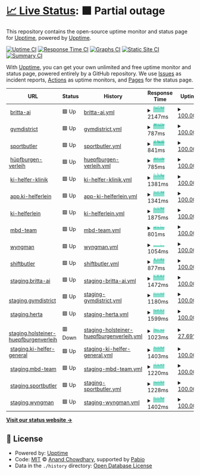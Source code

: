 # [📈 Live Status](https://demo.upptime.js.org): <!--live status--> **🟧 Partial outage**

This repository contains the open-source uptime monitor and status page for [Upptime](https://upptime.js.org), powered by [Upptime](https://github.com/upptime/upptime).

[![Uptime CI](https://github.com/Sahalandro/upptimecheck/workflows/Uptime%20CI/badge.svg)](https://github.com/Sahalandro/upptimecheck/actions?query=workflow%3A%22Uptime+CI%22)
[![Response Time CI](https://github.com/Sahalandro/upptimecheck/workflows/Response%20Time%20CI/badge.svg)](https://github.com/Sahalandro/upptimecheck/actions?query=workflow%3A%22Response+Time+CI%22)
[![Graphs CI](https://github.com/Sahalandro/upptimecheck/workflows/Graphs%20CI/badge.svg)](https://github.com/Sahalandro/upptimecheck/actions?query=workflow%3A%22Graphs+CI%22)
[![Static Site CI](https://github.com/Sahalandro/upptimecheck/workflows/Static%20Site%20CI/badge.svg)](https://github.com/Sahalandro/upptimecheck/actions?query=workflow%3A%22Static+Site+CI%22)
[![Summary CI](https://github.com/Sahalandro/upptimecheck/workflows/Summary%20CI/badge.svg)](https://github.com/Sahalandro/upptimecheck/actions?query=workflow%3A%22Summary+CI%22)

With [Upptime](https://upptime.js.org), you can get your own unlimited and free uptime monitor and status page, powered entirely by a GitHub repository. We use [Issues](https://github.com/upptime/upptime/issues) as incident reports, [Actions](https://github.com/Sahalandro/upptimecheck/actions) as uptime monitors, and [Pages](https://demo.upptime.js.org) for the status page.

<!--start: status pages-->
<!-- This summary is generated by Upptime (https://github.com/upptime/upptime) -->
<!-- Do not edit this manually, your changes will be overwritten -->
<!-- prettier-ignore -->
| URL | Status | History | Response Time | Uptime |
| --- | ------ | ------- | ------------- | ------ |
| <img alt="" src="https://icons.duckduckgo.com/ip3/null.ico" height="13"> [britta-ai](www.britta-ai.de) | 🟩 Up | [britta-ai.yml](https://github.com/Sahalandro/upptimecheck/commits/HEAD/history/britta-ai.yml) | <details><summary><img alt="Response time graph" src="./graphs/britta-ai/response-time-week.png" height="20"> 2147ms</summary><br><a href="https://Sahalandro.github.io/upptimecheck/history/britta-ai"><img alt="Response time 2147" src="https://img.shields.io/endpoint?url=https%3A%2F%2Fraw.githubusercontent.com%2FSahalandro%2Fupptimecheck%2FHEAD%2Fapi%2Fbritta-ai%2Fresponse-time.json"></a><br><a href="https://Sahalandro.github.io/upptimecheck/history/britta-ai"><img alt="24-hour response time 2159" src="https://img.shields.io/endpoint?url=https%3A%2F%2Fraw.githubusercontent.com%2FSahalandro%2Fupptimecheck%2FHEAD%2Fapi%2Fbritta-ai%2Fresponse-time-day.json"></a><br><a href="https://Sahalandro.github.io/upptimecheck/history/britta-ai"><img alt="7-day response time 2147" src="https://img.shields.io/endpoint?url=https%3A%2F%2Fraw.githubusercontent.com%2FSahalandro%2Fupptimecheck%2FHEAD%2Fapi%2Fbritta-ai%2Fresponse-time-week.json"></a><br><a href="https://Sahalandro.github.io/upptimecheck/history/britta-ai"><img alt="30-day response time 2147" src="https://img.shields.io/endpoint?url=https%3A%2F%2Fraw.githubusercontent.com%2FSahalandro%2Fupptimecheck%2FHEAD%2Fapi%2Fbritta-ai%2Fresponse-time-month.json"></a><br><a href="https://Sahalandro.github.io/upptimecheck/history/britta-ai"><img alt="1-year response time 2147" src="https://img.shields.io/endpoint?url=https%3A%2F%2Fraw.githubusercontent.com%2FSahalandro%2Fupptimecheck%2FHEAD%2Fapi%2Fbritta-ai%2Fresponse-time-year.json"></a></details> | <details><summary><a href="https://Sahalandro.github.io/upptimecheck/history/britta-ai">100.00%</a></summary><a href="https://Sahalandro.github.io/upptimecheck/history/britta-ai"><img alt="All-time uptime 100.00%" src="https://img.shields.io/endpoint?url=https%3A%2F%2Fraw.githubusercontent.com%2FSahalandro%2Fupptimecheck%2FHEAD%2Fapi%2Fbritta-ai%2Fuptime.json"></a><br><a href="https://Sahalandro.github.io/upptimecheck/history/britta-ai"><img alt="24-hour uptime 100.00%" src="https://img.shields.io/endpoint?url=https%3A%2F%2Fraw.githubusercontent.com%2FSahalandro%2Fupptimecheck%2FHEAD%2Fapi%2Fbritta-ai%2Fuptime-day.json"></a><br><a href="https://Sahalandro.github.io/upptimecheck/history/britta-ai"><img alt="7-day uptime 100.00%" src="https://img.shields.io/endpoint?url=https%3A%2F%2Fraw.githubusercontent.com%2FSahalandro%2Fupptimecheck%2FHEAD%2Fapi%2Fbritta-ai%2Fuptime-week.json"></a><br><a href="https://Sahalandro.github.io/upptimecheck/history/britta-ai"><img alt="30-day uptime 100.00%" src="https://img.shields.io/endpoint?url=https%3A%2F%2Fraw.githubusercontent.com%2FSahalandro%2Fupptimecheck%2FHEAD%2Fapi%2Fbritta-ai%2Fuptime-month.json"></a><br><a href="https://Sahalandro.github.io/upptimecheck/history/britta-ai"><img alt="1-year uptime 100.00%" src="https://img.shields.io/endpoint?url=https%3A%2F%2Fraw.githubusercontent.com%2FSahalandro%2Fupptimecheck%2FHEAD%2Fapi%2Fbritta-ai%2Fuptime-year.json"></a></details>
| <img alt="" src="https://icons.duckduckgo.com/ip3/gymdistrict.de.ico" height="13"> [gymdistrict](https://gymdistrict.de/) | 🟩 Up | [gymdistrict.yml](https://github.com/Sahalandro/upptimecheck/commits/HEAD/history/gymdistrict.yml) | <details><summary><img alt="Response time graph" src="./graphs/gymdistrict/response-time-week.png" height="20"> 787ms</summary><br><a href="https://Sahalandro.github.io/upptimecheck/history/gymdistrict"><img alt="Response time 787" src="https://img.shields.io/endpoint?url=https%3A%2F%2Fraw.githubusercontent.com%2FSahalandro%2Fupptimecheck%2FHEAD%2Fapi%2Fgymdistrict%2Fresponse-time.json"></a><br><a href="https://Sahalandro.github.io/upptimecheck/history/gymdistrict"><img alt="24-hour response time 789" src="https://img.shields.io/endpoint?url=https%3A%2F%2Fraw.githubusercontent.com%2FSahalandro%2Fupptimecheck%2FHEAD%2Fapi%2Fgymdistrict%2Fresponse-time-day.json"></a><br><a href="https://Sahalandro.github.io/upptimecheck/history/gymdistrict"><img alt="7-day response time 787" src="https://img.shields.io/endpoint?url=https%3A%2F%2Fraw.githubusercontent.com%2FSahalandro%2Fupptimecheck%2FHEAD%2Fapi%2Fgymdistrict%2Fresponse-time-week.json"></a><br><a href="https://Sahalandro.github.io/upptimecheck/history/gymdistrict"><img alt="30-day response time 787" src="https://img.shields.io/endpoint?url=https%3A%2F%2Fraw.githubusercontent.com%2FSahalandro%2Fupptimecheck%2FHEAD%2Fapi%2Fgymdistrict%2Fresponse-time-month.json"></a><br><a href="https://Sahalandro.github.io/upptimecheck/history/gymdistrict"><img alt="1-year response time 787" src="https://img.shields.io/endpoint?url=https%3A%2F%2Fraw.githubusercontent.com%2FSahalandro%2Fupptimecheck%2FHEAD%2Fapi%2Fgymdistrict%2Fresponse-time-year.json"></a></details> | <details><summary><a href="https://Sahalandro.github.io/upptimecheck/history/gymdistrict">100.00%</a></summary><a href="https://Sahalandro.github.io/upptimecheck/history/gymdistrict"><img alt="All-time uptime 100.00%" src="https://img.shields.io/endpoint?url=https%3A%2F%2Fraw.githubusercontent.com%2FSahalandro%2Fupptimecheck%2FHEAD%2Fapi%2Fgymdistrict%2Fuptime.json"></a><br><a href="https://Sahalandro.github.io/upptimecheck/history/gymdistrict"><img alt="24-hour uptime 100.00%" src="https://img.shields.io/endpoint?url=https%3A%2F%2Fraw.githubusercontent.com%2FSahalandro%2Fupptimecheck%2FHEAD%2Fapi%2Fgymdistrict%2Fuptime-day.json"></a><br><a href="https://Sahalandro.github.io/upptimecheck/history/gymdistrict"><img alt="7-day uptime 100.00%" src="https://img.shields.io/endpoint?url=https%3A%2F%2Fraw.githubusercontent.com%2FSahalandro%2Fupptimecheck%2FHEAD%2Fapi%2Fgymdistrict%2Fuptime-week.json"></a><br><a href="https://Sahalandro.github.io/upptimecheck/history/gymdistrict"><img alt="30-day uptime 100.00%" src="https://img.shields.io/endpoint?url=https%3A%2F%2Fraw.githubusercontent.com%2FSahalandro%2Fupptimecheck%2FHEAD%2Fapi%2Fgymdistrict%2Fuptime-month.json"></a><br><a href="https://Sahalandro.github.io/upptimecheck/history/gymdistrict"><img alt="1-year uptime 100.00%" src="https://img.shields.io/endpoint?url=https%3A%2F%2Fraw.githubusercontent.com%2FSahalandro%2Fupptimecheck%2FHEAD%2Fapi%2Fgymdistrict%2Fuptime-year.json"></a></details>
| <img alt="" src="https://icons.duckduckgo.com/ip3/sportbutler.team.ico" height="13"> [sportbutler](https://sportbutler.team/) | 🟩 Up | [sportbutler.yml](https://github.com/Sahalandro/upptimecheck/commits/HEAD/history/sportbutler.yml) | <details><summary><img alt="Response time graph" src="./graphs/sportbutler/response-time-week.png" height="20"> 841ms</summary><br><a href="https://Sahalandro.github.io/upptimecheck/history/sportbutler"><img alt="Response time 841" src="https://img.shields.io/endpoint?url=https%3A%2F%2Fraw.githubusercontent.com%2FSahalandro%2Fupptimecheck%2FHEAD%2Fapi%2Fsportbutler%2Fresponse-time.json"></a><br><a href="https://Sahalandro.github.io/upptimecheck/history/sportbutler"><img alt="24-hour response time 850" src="https://img.shields.io/endpoint?url=https%3A%2F%2Fraw.githubusercontent.com%2FSahalandro%2Fupptimecheck%2FHEAD%2Fapi%2Fsportbutler%2Fresponse-time-day.json"></a><br><a href="https://Sahalandro.github.io/upptimecheck/history/sportbutler"><img alt="7-day response time 841" src="https://img.shields.io/endpoint?url=https%3A%2F%2Fraw.githubusercontent.com%2FSahalandro%2Fupptimecheck%2FHEAD%2Fapi%2Fsportbutler%2Fresponse-time-week.json"></a><br><a href="https://Sahalandro.github.io/upptimecheck/history/sportbutler"><img alt="30-day response time 841" src="https://img.shields.io/endpoint?url=https%3A%2F%2Fraw.githubusercontent.com%2FSahalandro%2Fupptimecheck%2FHEAD%2Fapi%2Fsportbutler%2Fresponse-time-month.json"></a><br><a href="https://Sahalandro.github.io/upptimecheck/history/sportbutler"><img alt="1-year response time 841" src="https://img.shields.io/endpoint?url=https%3A%2F%2Fraw.githubusercontent.com%2FSahalandro%2Fupptimecheck%2FHEAD%2Fapi%2Fsportbutler%2Fresponse-time-year.json"></a></details> | <details><summary><a href="https://Sahalandro.github.io/upptimecheck/history/sportbutler">100.00%</a></summary><a href="https://Sahalandro.github.io/upptimecheck/history/sportbutler"><img alt="All-time uptime 100.00%" src="https://img.shields.io/endpoint?url=https%3A%2F%2Fraw.githubusercontent.com%2FSahalandro%2Fupptimecheck%2FHEAD%2Fapi%2Fsportbutler%2Fuptime.json"></a><br><a href="https://Sahalandro.github.io/upptimecheck/history/sportbutler"><img alt="24-hour uptime 100.00%" src="https://img.shields.io/endpoint?url=https%3A%2F%2Fraw.githubusercontent.com%2FSahalandro%2Fupptimecheck%2FHEAD%2Fapi%2Fsportbutler%2Fuptime-day.json"></a><br><a href="https://Sahalandro.github.io/upptimecheck/history/sportbutler"><img alt="7-day uptime 100.00%" src="https://img.shields.io/endpoint?url=https%3A%2F%2Fraw.githubusercontent.com%2FSahalandro%2Fupptimecheck%2FHEAD%2Fapi%2Fsportbutler%2Fuptime-week.json"></a><br><a href="https://Sahalandro.github.io/upptimecheck/history/sportbutler"><img alt="30-day uptime 100.00%" src="https://img.shields.io/endpoint?url=https%3A%2F%2Fraw.githubusercontent.com%2FSahalandro%2Fupptimecheck%2FHEAD%2Fapi%2Fsportbutler%2Fuptime-month.json"></a><br><a href="https://Sahalandro.github.io/upptimecheck/history/sportbutler"><img alt="1-year uptime 100.00%" src="https://img.shields.io/endpoint?url=https%3A%2F%2Fraw.githubusercontent.com%2FSahalandro%2Fupptimecheck%2FHEAD%2Fapi%2Fsportbutler%2Fuptime-year.json"></a></details>
| <img alt="" src="https://icons.duckduckgo.com/ip3/holsteiner-huepfburgenverleih.de.ico" height="13"> [hüpfburgen-verleih](https://holsteiner-huepfburgenverleih.de/) | 🟩 Up | [huepfburgen-verleih.yml](https://github.com/Sahalandro/upptimecheck/commits/HEAD/history/huepfburgen-verleih.yml) | <details><summary><img alt="Response time graph" src="./graphs/huepfburgen-verleih/response-time-week.png" height="20"> 785ms</summary><br><a href="https://Sahalandro.github.io/upptimecheck/history/huepfburgen-verleih"><img alt="Response time 785" src="https://img.shields.io/endpoint?url=https%3A%2F%2Fraw.githubusercontent.com%2FSahalandro%2Fupptimecheck%2FHEAD%2Fapi%2Fhuepfburgen-verleih%2Fresponse-time.json"></a><br><a href="https://Sahalandro.github.io/upptimecheck/history/huepfburgen-verleih"><img alt="24-hour response time 800" src="https://img.shields.io/endpoint?url=https%3A%2F%2Fraw.githubusercontent.com%2FSahalandro%2Fupptimecheck%2FHEAD%2Fapi%2Fhuepfburgen-verleih%2Fresponse-time-day.json"></a><br><a href="https://Sahalandro.github.io/upptimecheck/history/huepfburgen-verleih"><img alt="7-day response time 785" src="https://img.shields.io/endpoint?url=https%3A%2F%2Fraw.githubusercontent.com%2FSahalandro%2Fupptimecheck%2FHEAD%2Fapi%2Fhuepfburgen-verleih%2Fresponse-time-week.json"></a><br><a href="https://Sahalandro.github.io/upptimecheck/history/huepfburgen-verleih"><img alt="30-day response time 785" src="https://img.shields.io/endpoint?url=https%3A%2F%2Fraw.githubusercontent.com%2FSahalandro%2Fupptimecheck%2FHEAD%2Fapi%2Fhuepfburgen-verleih%2Fresponse-time-month.json"></a><br><a href="https://Sahalandro.github.io/upptimecheck/history/huepfburgen-verleih"><img alt="1-year response time 785" src="https://img.shields.io/endpoint?url=https%3A%2F%2Fraw.githubusercontent.com%2FSahalandro%2Fupptimecheck%2FHEAD%2Fapi%2Fhuepfburgen-verleih%2Fresponse-time-year.json"></a></details> | <details><summary><a href="https://Sahalandro.github.io/upptimecheck/history/huepfburgen-verleih">100.00%</a></summary><a href="https://Sahalandro.github.io/upptimecheck/history/huepfburgen-verleih"><img alt="All-time uptime 100.00%" src="https://img.shields.io/endpoint?url=https%3A%2F%2Fraw.githubusercontent.com%2FSahalandro%2Fupptimecheck%2FHEAD%2Fapi%2Fhuepfburgen-verleih%2Fuptime.json"></a><br><a href="https://Sahalandro.github.io/upptimecheck/history/huepfburgen-verleih"><img alt="24-hour uptime 100.00%" src="https://img.shields.io/endpoint?url=https%3A%2F%2Fraw.githubusercontent.com%2FSahalandro%2Fupptimecheck%2FHEAD%2Fapi%2Fhuepfburgen-verleih%2Fuptime-day.json"></a><br><a href="https://Sahalandro.github.io/upptimecheck/history/huepfburgen-verleih"><img alt="7-day uptime 100.00%" src="https://img.shields.io/endpoint?url=https%3A%2F%2Fraw.githubusercontent.com%2FSahalandro%2Fupptimecheck%2FHEAD%2Fapi%2Fhuepfburgen-verleih%2Fuptime-week.json"></a><br><a href="https://Sahalandro.github.io/upptimecheck/history/huepfburgen-verleih"><img alt="30-day uptime 100.00%" src="https://img.shields.io/endpoint?url=https%3A%2F%2Fraw.githubusercontent.com%2FSahalandro%2Fupptimecheck%2FHEAD%2Fapi%2Fhuepfburgen-verleih%2Fuptime-month.json"></a><br><a href="https://Sahalandro.github.io/upptimecheck/history/huepfburgen-verleih"><img alt="1-year uptime 100.00%" src="https://img.shields.io/endpoint?url=https%3A%2F%2Fraw.githubusercontent.com%2FSahalandro%2Fupptimecheck%2FHEAD%2Fapi%2Fhuepfburgen-verleih%2Fuptime-year.json"></a></details>
| <img alt="" src="https://icons.duckduckgo.com/ip3/null.ico" height="13"> [ki-helfer-klinik](ki-helfer-klinik.mbd-team.de) | 🟩 Up | [ki-helfer-klinik.yml](https://github.com/Sahalandro/upptimecheck/commits/HEAD/history/ki-helfer-klinik.yml) | <details><summary><img alt="Response time graph" src="./graphs/ki-helfer-klinik/response-time-week.png" height="20"> 1381ms</summary><br><a href="https://Sahalandro.github.io/upptimecheck/history/ki-helfer-klinik"><img alt="Response time 1381" src="https://img.shields.io/endpoint?url=https%3A%2F%2Fraw.githubusercontent.com%2FSahalandro%2Fupptimecheck%2FHEAD%2Fapi%2Fki-helfer-klinik%2Fresponse-time.json"></a><br><a href="https://Sahalandro.github.io/upptimecheck/history/ki-helfer-klinik"><img alt="24-hour response time 1383" src="https://img.shields.io/endpoint?url=https%3A%2F%2Fraw.githubusercontent.com%2FSahalandro%2Fupptimecheck%2FHEAD%2Fapi%2Fki-helfer-klinik%2Fresponse-time-day.json"></a><br><a href="https://Sahalandro.github.io/upptimecheck/history/ki-helfer-klinik"><img alt="7-day response time 1381" src="https://img.shields.io/endpoint?url=https%3A%2F%2Fraw.githubusercontent.com%2FSahalandro%2Fupptimecheck%2FHEAD%2Fapi%2Fki-helfer-klinik%2Fresponse-time-week.json"></a><br><a href="https://Sahalandro.github.io/upptimecheck/history/ki-helfer-klinik"><img alt="30-day response time 1381" src="https://img.shields.io/endpoint?url=https%3A%2F%2Fraw.githubusercontent.com%2FSahalandro%2Fupptimecheck%2FHEAD%2Fapi%2Fki-helfer-klinik%2Fresponse-time-month.json"></a><br><a href="https://Sahalandro.github.io/upptimecheck/history/ki-helfer-klinik"><img alt="1-year response time 1381" src="https://img.shields.io/endpoint?url=https%3A%2F%2Fraw.githubusercontent.com%2FSahalandro%2Fupptimecheck%2FHEAD%2Fapi%2Fki-helfer-klinik%2Fresponse-time-year.json"></a></details> | <details><summary><a href="https://Sahalandro.github.io/upptimecheck/history/ki-helfer-klinik">100.00%</a></summary><a href="https://Sahalandro.github.io/upptimecheck/history/ki-helfer-klinik"><img alt="All-time uptime 100.00%" src="https://img.shields.io/endpoint?url=https%3A%2F%2Fraw.githubusercontent.com%2FSahalandro%2Fupptimecheck%2FHEAD%2Fapi%2Fki-helfer-klinik%2Fuptime.json"></a><br><a href="https://Sahalandro.github.io/upptimecheck/history/ki-helfer-klinik"><img alt="24-hour uptime 100.00%" src="https://img.shields.io/endpoint?url=https%3A%2F%2Fraw.githubusercontent.com%2FSahalandro%2Fupptimecheck%2FHEAD%2Fapi%2Fki-helfer-klinik%2Fuptime-day.json"></a><br><a href="https://Sahalandro.github.io/upptimecheck/history/ki-helfer-klinik"><img alt="7-day uptime 100.00%" src="https://img.shields.io/endpoint?url=https%3A%2F%2Fraw.githubusercontent.com%2FSahalandro%2Fupptimecheck%2FHEAD%2Fapi%2Fki-helfer-klinik%2Fuptime-week.json"></a><br><a href="https://Sahalandro.github.io/upptimecheck/history/ki-helfer-klinik"><img alt="30-day uptime 100.00%" src="https://img.shields.io/endpoint?url=https%3A%2F%2Fraw.githubusercontent.com%2FSahalandro%2Fupptimecheck%2FHEAD%2Fapi%2Fki-helfer-klinik%2Fuptime-month.json"></a><br><a href="https://Sahalandro.github.io/upptimecheck/history/ki-helfer-klinik"><img alt="1-year uptime 100.00%" src="https://img.shields.io/endpoint?url=https%3A%2F%2Fraw.githubusercontent.com%2FSahalandro%2Fupptimecheck%2FHEAD%2Fapi%2Fki-helfer-klinik%2Fuptime-year.json"></a></details>
| <img alt="" src="https://icons.duckduckgo.com/ip3/null.ico" height="13"> [app.ki-helferlein](app.ki-helferlein.de) | 🟩 Up | [app-ki-helferlein.yml](https://github.com/Sahalandro/upptimecheck/commits/HEAD/history/app-ki-helferlein.yml) | <details><summary><img alt="Response time graph" src="./graphs/app-ki-helferlein/response-time-week.png" height="20"> 1341ms</summary><br><a href="https://Sahalandro.github.io/upptimecheck/history/app-ki-helferlein"><img alt="Response time 1341" src="https://img.shields.io/endpoint?url=https%3A%2F%2Fraw.githubusercontent.com%2FSahalandro%2Fupptimecheck%2FHEAD%2Fapi%2Fapp-ki-helferlein%2Fresponse-time.json"></a><br><a href="https://Sahalandro.github.io/upptimecheck/history/app-ki-helferlein"><img alt="24-hour response time 1361" src="https://img.shields.io/endpoint?url=https%3A%2F%2Fraw.githubusercontent.com%2FSahalandro%2Fupptimecheck%2FHEAD%2Fapi%2Fapp-ki-helferlein%2Fresponse-time-day.json"></a><br><a href="https://Sahalandro.github.io/upptimecheck/history/app-ki-helferlein"><img alt="7-day response time 1341" src="https://img.shields.io/endpoint?url=https%3A%2F%2Fraw.githubusercontent.com%2FSahalandro%2Fupptimecheck%2FHEAD%2Fapi%2Fapp-ki-helferlein%2Fresponse-time-week.json"></a><br><a href="https://Sahalandro.github.io/upptimecheck/history/app-ki-helferlein"><img alt="30-day response time 1341" src="https://img.shields.io/endpoint?url=https%3A%2F%2Fraw.githubusercontent.com%2FSahalandro%2Fupptimecheck%2FHEAD%2Fapi%2Fapp-ki-helferlein%2Fresponse-time-month.json"></a><br><a href="https://Sahalandro.github.io/upptimecheck/history/app-ki-helferlein"><img alt="1-year response time 1341" src="https://img.shields.io/endpoint?url=https%3A%2F%2Fraw.githubusercontent.com%2FSahalandro%2Fupptimecheck%2FHEAD%2Fapi%2Fapp-ki-helferlein%2Fresponse-time-year.json"></a></details> | <details><summary><a href="https://Sahalandro.github.io/upptimecheck/history/app-ki-helferlein">100.00%</a></summary><a href="https://Sahalandro.github.io/upptimecheck/history/app-ki-helferlein"><img alt="All-time uptime 100.00%" src="https://img.shields.io/endpoint?url=https%3A%2F%2Fraw.githubusercontent.com%2FSahalandro%2Fupptimecheck%2FHEAD%2Fapi%2Fapp-ki-helferlein%2Fuptime.json"></a><br><a href="https://Sahalandro.github.io/upptimecheck/history/app-ki-helferlein"><img alt="24-hour uptime 100.00%" src="https://img.shields.io/endpoint?url=https%3A%2F%2Fraw.githubusercontent.com%2FSahalandro%2Fupptimecheck%2FHEAD%2Fapi%2Fapp-ki-helferlein%2Fuptime-day.json"></a><br><a href="https://Sahalandro.github.io/upptimecheck/history/app-ki-helferlein"><img alt="7-day uptime 100.00%" src="https://img.shields.io/endpoint?url=https%3A%2F%2Fraw.githubusercontent.com%2FSahalandro%2Fupptimecheck%2FHEAD%2Fapi%2Fapp-ki-helferlein%2Fuptime-week.json"></a><br><a href="https://Sahalandro.github.io/upptimecheck/history/app-ki-helferlein"><img alt="30-day uptime 100.00%" src="https://img.shields.io/endpoint?url=https%3A%2F%2Fraw.githubusercontent.com%2FSahalandro%2Fupptimecheck%2FHEAD%2Fapi%2Fapp-ki-helferlein%2Fuptime-month.json"></a><br><a href="https://Sahalandro.github.io/upptimecheck/history/app-ki-helferlein"><img alt="1-year uptime 100.00%" src="https://img.shields.io/endpoint?url=https%3A%2F%2Fraw.githubusercontent.com%2FSahalandro%2Fupptimecheck%2FHEAD%2Fapi%2Fapp-ki-helferlein%2Fuptime-year.json"></a></details>
| <img alt="" src="https://icons.duckduckgo.com/ip3/null.ico" height="13"> [ki-helferlein](ki-helferlein.de) | 🟩 Up | [ki-helferlein.yml](https://github.com/Sahalandro/upptimecheck/commits/HEAD/history/ki-helferlein.yml) | <details><summary><img alt="Response time graph" src="./graphs/ki-helferlein/response-time-week.png" height="20"> 1875ms</summary><br><a href="https://Sahalandro.github.io/upptimecheck/history/ki-helferlein"><img alt="Response time 1875" src="https://img.shields.io/endpoint?url=https%3A%2F%2Fraw.githubusercontent.com%2FSahalandro%2Fupptimecheck%2FHEAD%2Fapi%2Fki-helferlein%2Fresponse-time.json"></a><br><a href="https://Sahalandro.github.io/upptimecheck/history/ki-helferlein"><img alt="24-hour response time 1923" src="https://img.shields.io/endpoint?url=https%3A%2F%2Fraw.githubusercontent.com%2FSahalandro%2Fupptimecheck%2FHEAD%2Fapi%2Fki-helferlein%2Fresponse-time-day.json"></a><br><a href="https://Sahalandro.github.io/upptimecheck/history/ki-helferlein"><img alt="7-day response time 1875" src="https://img.shields.io/endpoint?url=https%3A%2F%2Fraw.githubusercontent.com%2FSahalandro%2Fupptimecheck%2FHEAD%2Fapi%2Fki-helferlein%2Fresponse-time-week.json"></a><br><a href="https://Sahalandro.github.io/upptimecheck/history/ki-helferlein"><img alt="30-day response time 1875" src="https://img.shields.io/endpoint?url=https%3A%2F%2Fraw.githubusercontent.com%2FSahalandro%2Fupptimecheck%2FHEAD%2Fapi%2Fki-helferlein%2Fresponse-time-month.json"></a><br><a href="https://Sahalandro.github.io/upptimecheck/history/ki-helferlein"><img alt="1-year response time 1875" src="https://img.shields.io/endpoint?url=https%3A%2F%2Fraw.githubusercontent.com%2FSahalandro%2Fupptimecheck%2FHEAD%2Fapi%2Fki-helferlein%2Fresponse-time-year.json"></a></details> | <details><summary><a href="https://Sahalandro.github.io/upptimecheck/history/ki-helferlein">100.00%</a></summary><a href="https://Sahalandro.github.io/upptimecheck/history/ki-helferlein"><img alt="All-time uptime 100.00%" src="https://img.shields.io/endpoint?url=https%3A%2F%2Fraw.githubusercontent.com%2FSahalandro%2Fupptimecheck%2FHEAD%2Fapi%2Fki-helferlein%2Fuptime.json"></a><br><a href="https://Sahalandro.github.io/upptimecheck/history/ki-helferlein"><img alt="24-hour uptime 100.00%" src="https://img.shields.io/endpoint?url=https%3A%2F%2Fraw.githubusercontent.com%2FSahalandro%2Fupptimecheck%2FHEAD%2Fapi%2Fki-helferlein%2Fuptime-day.json"></a><br><a href="https://Sahalandro.github.io/upptimecheck/history/ki-helferlein"><img alt="7-day uptime 100.00%" src="https://img.shields.io/endpoint?url=https%3A%2F%2Fraw.githubusercontent.com%2FSahalandro%2Fupptimecheck%2FHEAD%2Fapi%2Fki-helferlein%2Fuptime-week.json"></a><br><a href="https://Sahalandro.github.io/upptimecheck/history/ki-helferlein"><img alt="30-day uptime 100.00%" src="https://img.shields.io/endpoint?url=https%3A%2F%2Fraw.githubusercontent.com%2FSahalandro%2Fupptimecheck%2FHEAD%2Fapi%2Fki-helferlein%2Fuptime-month.json"></a><br><a href="https://Sahalandro.github.io/upptimecheck/history/ki-helferlein"><img alt="1-year uptime 100.00%" src="https://img.shields.io/endpoint?url=https%3A%2F%2Fraw.githubusercontent.com%2FSahalandro%2Fupptimecheck%2FHEAD%2Fapi%2Fki-helferlein%2Fuptime-year.json"></a></details>
| <img alt="" src="https://icons.duckduckgo.com/ip3/mbd-team.de.ico" height="13"> [mbd-team](https://mbd-team.de/) | 🟩 Up | [mbd-team.yml](https://github.com/Sahalandro/upptimecheck/commits/HEAD/history/mbd-team.yml) | <details><summary><img alt="Response time graph" src="./graphs/mbd-team/response-time-week.png" height="20"> 801ms</summary><br><a href="https://Sahalandro.github.io/upptimecheck/history/mbd-team"><img alt="Response time 801" src="https://img.shields.io/endpoint?url=https%3A%2F%2Fraw.githubusercontent.com%2FSahalandro%2Fupptimecheck%2FHEAD%2Fapi%2Fmbd-team%2Fresponse-time.json"></a><br><a href="https://Sahalandro.github.io/upptimecheck/history/mbd-team"><img alt="24-hour response time 781" src="https://img.shields.io/endpoint?url=https%3A%2F%2Fraw.githubusercontent.com%2FSahalandro%2Fupptimecheck%2FHEAD%2Fapi%2Fmbd-team%2Fresponse-time-day.json"></a><br><a href="https://Sahalandro.github.io/upptimecheck/history/mbd-team"><img alt="7-day response time 801" src="https://img.shields.io/endpoint?url=https%3A%2F%2Fraw.githubusercontent.com%2FSahalandro%2Fupptimecheck%2FHEAD%2Fapi%2Fmbd-team%2Fresponse-time-week.json"></a><br><a href="https://Sahalandro.github.io/upptimecheck/history/mbd-team"><img alt="30-day response time 801" src="https://img.shields.io/endpoint?url=https%3A%2F%2Fraw.githubusercontent.com%2FSahalandro%2Fupptimecheck%2FHEAD%2Fapi%2Fmbd-team%2Fresponse-time-month.json"></a><br><a href="https://Sahalandro.github.io/upptimecheck/history/mbd-team"><img alt="1-year response time 801" src="https://img.shields.io/endpoint?url=https%3A%2F%2Fraw.githubusercontent.com%2FSahalandro%2Fupptimecheck%2FHEAD%2Fapi%2Fmbd-team%2Fresponse-time-year.json"></a></details> | <details><summary><a href="https://Sahalandro.github.io/upptimecheck/history/mbd-team">100.00%</a></summary><a href="https://Sahalandro.github.io/upptimecheck/history/mbd-team"><img alt="All-time uptime 100.00%" src="https://img.shields.io/endpoint?url=https%3A%2F%2Fraw.githubusercontent.com%2FSahalandro%2Fupptimecheck%2FHEAD%2Fapi%2Fmbd-team%2Fuptime.json"></a><br><a href="https://Sahalandro.github.io/upptimecheck/history/mbd-team"><img alt="24-hour uptime 100.00%" src="https://img.shields.io/endpoint?url=https%3A%2F%2Fraw.githubusercontent.com%2FSahalandro%2Fupptimecheck%2FHEAD%2Fapi%2Fmbd-team%2Fuptime-day.json"></a><br><a href="https://Sahalandro.github.io/upptimecheck/history/mbd-team"><img alt="7-day uptime 100.00%" src="https://img.shields.io/endpoint?url=https%3A%2F%2Fraw.githubusercontent.com%2FSahalandro%2Fupptimecheck%2FHEAD%2Fapi%2Fmbd-team%2Fuptime-week.json"></a><br><a href="https://Sahalandro.github.io/upptimecheck/history/mbd-team"><img alt="30-day uptime 100.00%" src="https://img.shields.io/endpoint?url=https%3A%2F%2Fraw.githubusercontent.com%2FSahalandro%2Fupptimecheck%2FHEAD%2Fapi%2Fmbd-team%2Fuptime-month.json"></a><br><a href="https://Sahalandro.github.io/upptimecheck/history/mbd-team"><img alt="1-year uptime 100.00%" src="https://img.shields.io/endpoint?url=https%3A%2F%2Fraw.githubusercontent.com%2FSahalandro%2Fupptimecheck%2FHEAD%2Fapi%2Fmbd-team%2Fuptime-year.json"></a></details>
| <img alt="" src="https://icons.duckduckgo.com/ip3/wyngman.mbd-team.de.ico" height="13"> [wyngman](https://wyngman.mbd-team.de/) | 🟩 Up | [wyngman.yml](https://github.com/Sahalandro/upptimecheck/commits/HEAD/history/wyngman.yml) | <details><summary><img alt="Response time graph" src="./graphs/wyngman/response-time-week.png" height="20"> 1054ms</summary><br><a href="https://Sahalandro.github.io/upptimecheck/history/wyngman"><img alt="Response time 1054" src="https://img.shields.io/endpoint?url=https%3A%2F%2Fraw.githubusercontent.com%2FSahalandro%2Fupptimecheck%2FHEAD%2Fapi%2Fwyngman%2Fresponse-time.json"></a><br><a href="https://Sahalandro.github.io/upptimecheck/history/wyngman"><img alt="24-hour response time 1052" src="https://img.shields.io/endpoint?url=https%3A%2F%2Fraw.githubusercontent.com%2FSahalandro%2Fupptimecheck%2FHEAD%2Fapi%2Fwyngman%2Fresponse-time-day.json"></a><br><a href="https://Sahalandro.github.io/upptimecheck/history/wyngman"><img alt="7-day response time 1054" src="https://img.shields.io/endpoint?url=https%3A%2F%2Fraw.githubusercontent.com%2FSahalandro%2Fupptimecheck%2FHEAD%2Fapi%2Fwyngman%2Fresponse-time-week.json"></a><br><a href="https://Sahalandro.github.io/upptimecheck/history/wyngman"><img alt="30-day response time 1054" src="https://img.shields.io/endpoint?url=https%3A%2F%2Fraw.githubusercontent.com%2FSahalandro%2Fupptimecheck%2FHEAD%2Fapi%2Fwyngman%2Fresponse-time-month.json"></a><br><a href="https://Sahalandro.github.io/upptimecheck/history/wyngman"><img alt="1-year response time 1054" src="https://img.shields.io/endpoint?url=https%3A%2F%2Fraw.githubusercontent.com%2FSahalandro%2Fupptimecheck%2FHEAD%2Fapi%2Fwyngman%2Fresponse-time-year.json"></a></details> | <details><summary><a href="https://Sahalandro.github.io/upptimecheck/history/wyngman">100.00%</a></summary><a href="https://Sahalandro.github.io/upptimecheck/history/wyngman"><img alt="All-time uptime 100.00%" src="https://img.shields.io/endpoint?url=https%3A%2F%2Fraw.githubusercontent.com%2FSahalandro%2Fupptimecheck%2FHEAD%2Fapi%2Fwyngman%2Fuptime.json"></a><br><a href="https://Sahalandro.github.io/upptimecheck/history/wyngman"><img alt="24-hour uptime 100.00%" src="https://img.shields.io/endpoint?url=https%3A%2F%2Fraw.githubusercontent.com%2FSahalandro%2Fupptimecheck%2FHEAD%2Fapi%2Fwyngman%2Fuptime-day.json"></a><br><a href="https://Sahalandro.github.io/upptimecheck/history/wyngman"><img alt="7-day uptime 100.00%" src="https://img.shields.io/endpoint?url=https%3A%2F%2Fraw.githubusercontent.com%2FSahalandro%2Fupptimecheck%2FHEAD%2Fapi%2Fwyngman%2Fuptime-week.json"></a><br><a href="https://Sahalandro.github.io/upptimecheck/history/wyngman"><img alt="30-day uptime 100.00%" src="https://img.shields.io/endpoint?url=https%3A%2F%2Fraw.githubusercontent.com%2FSahalandro%2Fupptimecheck%2FHEAD%2Fapi%2Fwyngman%2Fuptime-month.json"></a><br><a href="https://Sahalandro.github.io/upptimecheck/history/wyngman"><img alt="1-year uptime 100.00%" src="https://img.shields.io/endpoint?url=https%3A%2F%2Fraw.githubusercontent.com%2FSahalandro%2Fupptimecheck%2FHEAD%2Fapi%2Fwyngman%2Fuptime-year.json"></a></details>
| <img alt="" src="https://icons.duckduckgo.com/ip3/shiftbutler.mbd-team.de.ico" height="13"> [shiftbutler](https://shiftbutler.mbd-team.de/) | 🟩 Up | [shiftbutler.yml](https://github.com/Sahalandro/upptimecheck/commits/HEAD/history/shiftbutler.yml) | <details><summary><img alt="Response time graph" src="./graphs/shiftbutler/response-time-week.png" height="20"> 877ms</summary><br><a href="https://Sahalandro.github.io/upptimecheck/history/shiftbutler"><img alt="Response time 877" src="https://img.shields.io/endpoint?url=https%3A%2F%2Fraw.githubusercontent.com%2FSahalandro%2Fupptimecheck%2FHEAD%2Fapi%2Fshiftbutler%2Fresponse-time.json"></a><br><a href="https://Sahalandro.github.io/upptimecheck/history/shiftbutler"><img alt="24-hour response time 891" src="https://img.shields.io/endpoint?url=https%3A%2F%2Fraw.githubusercontent.com%2FSahalandro%2Fupptimecheck%2FHEAD%2Fapi%2Fshiftbutler%2Fresponse-time-day.json"></a><br><a href="https://Sahalandro.github.io/upptimecheck/history/shiftbutler"><img alt="7-day response time 877" src="https://img.shields.io/endpoint?url=https%3A%2F%2Fraw.githubusercontent.com%2FSahalandro%2Fupptimecheck%2FHEAD%2Fapi%2Fshiftbutler%2Fresponse-time-week.json"></a><br><a href="https://Sahalandro.github.io/upptimecheck/history/shiftbutler"><img alt="30-day response time 877" src="https://img.shields.io/endpoint?url=https%3A%2F%2Fraw.githubusercontent.com%2FSahalandro%2Fupptimecheck%2FHEAD%2Fapi%2Fshiftbutler%2Fresponse-time-month.json"></a><br><a href="https://Sahalandro.github.io/upptimecheck/history/shiftbutler"><img alt="1-year response time 877" src="https://img.shields.io/endpoint?url=https%3A%2F%2Fraw.githubusercontent.com%2FSahalandro%2Fupptimecheck%2FHEAD%2Fapi%2Fshiftbutler%2Fresponse-time-year.json"></a></details> | <details><summary><a href="https://Sahalandro.github.io/upptimecheck/history/shiftbutler">100.00%</a></summary><a href="https://Sahalandro.github.io/upptimecheck/history/shiftbutler"><img alt="All-time uptime 100.00%" src="https://img.shields.io/endpoint?url=https%3A%2F%2Fraw.githubusercontent.com%2FSahalandro%2Fupptimecheck%2FHEAD%2Fapi%2Fshiftbutler%2Fuptime.json"></a><br><a href="https://Sahalandro.github.io/upptimecheck/history/shiftbutler"><img alt="24-hour uptime 100.00%" src="https://img.shields.io/endpoint?url=https%3A%2F%2Fraw.githubusercontent.com%2FSahalandro%2Fupptimecheck%2FHEAD%2Fapi%2Fshiftbutler%2Fuptime-day.json"></a><br><a href="https://Sahalandro.github.io/upptimecheck/history/shiftbutler"><img alt="7-day uptime 100.00%" src="https://img.shields.io/endpoint?url=https%3A%2F%2Fraw.githubusercontent.com%2FSahalandro%2Fupptimecheck%2FHEAD%2Fapi%2Fshiftbutler%2Fuptime-week.json"></a><br><a href="https://Sahalandro.github.io/upptimecheck/history/shiftbutler"><img alt="30-day uptime 100.00%" src="https://img.shields.io/endpoint?url=https%3A%2F%2Fraw.githubusercontent.com%2FSahalandro%2Fupptimecheck%2FHEAD%2Fapi%2Fshiftbutler%2Fuptime-month.json"></a><br><a href="https://Sahalandro.github.io/upptimecheck/history/shiftbutler"><img alt="1-year uptime 100.00%" src="https://img.shields.io/endpoint?url=https%3A%2F%2Fraw.githubusercontent.com%2FSahalandro%2Fupptimecheck%2FHEAD%2Fapi%2Fshiftbutler%2Fuptime-year.json"></a></details>
| <img alt="" src="https://icons.duckduckgo.com/ip3/null.ico" height="13"> [staging.britta-ai](demo.britta-ai.de) | 🟩 Up | [staging-britta-ai.yml](https://github.com/Sahalandro/upptimecheck/commits/HEAD/history/staging-britta-ai.yml) | <details><summary><img alt="Response time graph" src="./graphs/staging-britta-ai/response-time-week.png" height="20"> 1472ms</summary><br><a href="https://Sahalandro.github.io/upptimecheck/history/staging-britta-ai"><img alt="Response time 1472" src="https://img.shields.io/endpoint?url=https%3A%2F%2Fraw.githubusercontent.com%2FSahalandro%2Fupptimecheck%2FHEAD%2Fapi%2Fstaging-britta-ai%2Fresponse-time.json"></a><br><a href="https://Sahalandro.github.io/upptimecheck/history/staging-britta-ai"><img alt="24-hour response time 1484" src="https://img.shields.io/endpoint?url=https%3A%2F%2Fraw.githubusercontent.com%2FSahalandro%2Fupptimecheck%2FHEAD%2Fapi%2Fstaging-britta-ai%2Fresponse-time-day.json"></a><br><a href="https://Sahalandro.github.io/upptimecheck/history/staging-britta-ai"><img alt="7-day response time 1472" src="https://img.shields.io/endpoint?url=https%3A%2F%2Fraw.githubusercontent.com%2FSahalandro%2Fupptimecheck%2FHEAD%2Fapi%2Fstaging-britta-ai%2Fresponse-time-week.json"></a><br><a href="https://Sahalandro.github.io/upptimecheck/history/staging-britta-ai"><img alt="30-day response time 1472" src="https://img.shields.io/endpoint?url=https%3A%2F%2Fraw.githubusercontent.com%2FSahalandro%2Fupptimecheck%2FHEAD%2Fapi%2Fstaging-britta-ai%2Fresponse-time-month.json"></a><br><a href="https://Sahalandro.github.io/upptimecheck/history/staging-britta-ai"><img alt="1-year response time 1472" src="https://img.shields.io/endpoint?url=https%3A%2F%2Fraw.githubusercontent.com%2FSahalandro%2Fupptimecheck%2FHEAD%2Fapi%2Fstaging-britta-ai%2Fresponse-time-year.json"></a></details> | <details><summary><a href="https://Sahalandro.github.io/upptimecheck/history/staging-britta-ai">100.00%</a></summary><a href="https://Sahalandro.github.io/upptimecheck/history/staging-britta-ai"><img alt="All-time uptime 100.00%" src="https://img.shields.io/endpoint?url=https%3A%2F%2Fraw.githubusercontent.com%2FSahalandro%2Fupptimecheck%2FHEAD%2Fapi%2Fstaging-britta-ai%2Fuptime.json"></a><br><a href="https://Sahalandro.github.io/upptimecheck/history/staging-britta-ai"><img alt="24-hour uptime 100.00%" src="https://img.shields.io/endpoint?url=https%3A%2F%2Fraw.githubusercontent.com%2FSahalandro%2Fupptimecheck%2FHEAD%2Fapi%2Fstaging-britta-ai%2Fuptime-day.json"></a><br><a href="https://Sahalandro.github.io/upptimecheck/history/staging-britta-ai"><img alt="7-day uptime 100.00%" src="https://img.shields.io/endpoint?url=https%3A%2F%2Fraw.githubusercontent.com%2FSahalandro%2Fupptimecheck%2FHEAD%2Fapi%2Fstaging-britta-ai%2Fuptime-week.json"></a><br><a href="https://Sahalandro.github.io/upptimecheck/history/staging-britta-ai"><img alt="30-day uptime 100.00%" src="https://img.shields.io/endpoint?url=https%3A%2F%2Fraw.githubusercontent.com%2FSahalandro%2Fupptimecheck%2FHEAD%2Fapi%2Fstaging-britta-ai%2Fuptime-month.json"></a><br><a href="https://Sahalandro.github.io/upptimecheck/history/staging-britta-ai"><img alt="1-year uptime 100.00%" src="https://img.shields.io/endpoint?url=https%3A%2F%2Fraw.githubusercontent.com%2FSahalandro%2Fupptimecheck%2FHEAD%2Fapi%2Fstaging-britta-ai%2Fuptime-year.json"></a></details>
| <img alt="" src="https://icons.duckduckgo.com/ip3/null.ico" height="13"> [staging.gymdistrict](staging.gymdistrict.mbd-team.de) | 🟩 Up | [staging-gymdistrict.yml](https://github.com/Sahalandro/upptimecheck/commits/HEAD/history/staging-gymdistrict.yml) | <details><summary><img alt="Response time graph" src="./graphs/staging-gymdistrict/response-time-week.png" height="20"> 1180ms</summary><br><a href="https://Sahalandro.github.io/upptimecheck/history/staging-gymdistrict"><img alt="Response time 1180" src="https://img.shields.io/endpoint?url=https%3A%2F%2Fraw.githubusercontent.com%2FSahalandro%2Fupptimecheck%2FHEAD%2Fapi%2Fstaging-gymdistrict%2Fresponse-time.json"></a><br><a href="https://Sahalandro.github.io/upptimecheck/history/staging-gymdistrict"><img alt="24-hour response time 1192" src="https://img.shields.io/endpoint?url=https%3A%2F%2Fraw.githubusercontent.com%2FSahalandro%2Fupptimecheck%2FHEAD%2Fapi%2Fstaging-gymdistrict%2Fresponse-time-day.json"></a><br><a href="https://Sahalandro.github.io/upptimecheck/history/staging-gymdistrict"><img alt="7-day response time 1180" src="https://img.shields.io/endpoint?url=https%3A%2F%2Fraw.githubusercontent.com%2FSahalandro%2Fupptimecheck%2FHEAD%2Fapi%2Fstaging-gymdistrict%2Fresponse-time-week.json"></a><br><a href="https://Sahalandro.github.io/upptimecheck/history/staging-gymdistrict"><img alt="30-day response time 1180" src="https://img.shields.io/endpoint?url=https%3A%2F%2Fraw.githubusercontent.com%2FSahalandro%2Fupptimecheck%2FHEAD%2Fapi%2Fstaging-gymdistrict%2Fresponse-time-month.json"></a><br><a href="https://Sahalandro.github.io/upptimecheck/history/staging-gymdistrict"><img alt="1-year response time 1180" src="https://img.shields.io/endpoint?url=https%3A%2F%2Fraw.githubusercontent.com%2FSahalandro%2Fupptimecheck%2FHEAD%2Fapi%2Fstaging-gymdistrict%2Fresponse-time-year.json"></a></details> | <details><summary><a href="https://Sahalandro.github.io/upptimecheck/history/staging-gymdistrict">100.00%</a></summary><a href="https://Sahalandro.github.io/upptimecheck/history/staging-gymdistrict"><img alt="All-time uptime 100.00%" src="https://img.shields.io/endpoint?url=https%3A%2F%2Fraw.githubusercontent.com%2FSahalandro%2Fupptimecheck%2FHEAD%2Fapi%2Fstaging-gymdistrict%2Fuptime.json"></a><br><a href="https://Sahalandro.github.io/upptimecheck/history/staging-gymdistrict"><img alt="24-hour uptime 100.00%" src="https://img.shields.io/endpoint?url=https%3A%2F%2Fraw.githubusercontent.com%2FSahalandro%2Fupptimecheck%2FHEAD%2Fapi%2Fstaging-gymdistrict%2Fuptime-day.json"></a><br><a href="https://Sahalandro.github.io/upptimecheck/history/staging-gymdistrict"><img alt="7-day uptime 100.00%" src="https://img.shields.io/endpoint?url=https%3A%2F%2Fraw.githubusercontent.com%2FSahalandro%2Fupptimecheck%2FHEAD%2Fapi%2Fstaging-gymdistrict%2Fuptime-week.json"></a><br><a href="https://Sahalandro.github.io/upptimecheck/history/staging-gymdistrict"><img alt="30-day uptime 100.00%" src="https://img.shields.io/endpoint?url=https%3A%2F%2Fraw.githubusercontent.com%2FSahalandro%2Fupptimecheck%2FHEAD%2Fapi%2Fstaging-gymdistrict%2Fuptime-month.json"></a><br><a href="https://Sahalandro.github.io/upptimecheck/history/staging-gymdistrict"><img alt="1-year uptime 100.00%" src="https://img.shields.io/endpoint?url=https%3A%2F%2Fraw.githubusercontent.com%2FSahalandro%2Fupptimecheck%2FHEAD%2Fapi%2Fstaging-gymdistrict%2Fuptime-year.json"></a></details>
| <img alt="" src="https://icons.duckduckgo.com/ip3/null.ico" height="13"> [staging.herta](herta.mbd-team.de) | 🟩 Up | [staging-herta.yml](https://github.com/Sahalandro/upptimecheck/commits/HEAD/history/staging-herta.yml) | <details><summary><img alt="Response time graph" src="./graphs/staging-herta/response-time-week.png" height="20"> 1599ms</summary><br><a href="https://Sahalandro.github.io/upptimecheck/history/staging-herta"><img alt="Response time 1599" src="https://img.shields.io/endpoint?url=https%3A%2F%2Fraw.githubusercontent.com%2FSahalandro%2Fupptimecheck%2FHEAD%2Fapi%2Fstaging-herta%2Fresponse-time.json"></a><br><a href="https://Sahalandro.github.io/upptimecheck/history/staging-herta"><img alt="24-hour response time 1598" src="https://img.shields.io/endpoint?url=https%3A%2F%2Fraw.githubusercontent.com%2FSahalandro%2Fupptimecheck%2FHEAD%2Fapi%2Fstaging-herta%2Fresponse-time-day.json"></a><br><a href="https://Sahalandro.github.io/upptimecheck/history/staging-herta"><img alt="7-day response time 1599" src="https://img.shields.io/endpoint?url=https%3A%2F%2Fraw.githubusercontent.com%2FSahalandro%2Fupptimecheck%2FHEAD%2Fapi%2Fstaging-herta%2Fresponse-time-week.json"></a><br><a href="https://Sahalandro.github.io/upptimecheck/history/staging-herta"><img alt="30-day response time 1599" src="https://img.shields.io/endpoint?url=https%3A%2F%2Fraw.githubusercontent.com%2FSahalandro%2Fupptimecheck%2FHEAD%2Fapi%2Fstaging-herta%2Fresponse-time-month.json"></a><br><a href="https://Sahalandro.github.io/upptimecheck/history/staging-herta"><img alt="1-year response time 1599" src="https://img.shields.io/endpoint?url=https%3A%2F%2Fraw.githubusercontent.com%2FSahalandro%2Fupptimecheck%2FHEAD%2Fapi%2Fstaging-herta%2Fresponse-time-year.json"></a></details> | <details><summary><a href="https://Sahalandro.github.io/upptimecheck/history/staging-herta">100.00%</a></summary><a href="https://Sahalandro.github.io/upptimecheck/history/staging-herta"><img alt="All-time uptime 100.00%" src="https://img.shields.io/endpoint?url=https%3A%2F%2Fraw.githubusercontent.com%2FSahalandro%2Fupptimecheck%2FHEAD%2Fapi%2Fstaging-herta%2Fuptime.json"></a><br><a href="https://Sahalandro.github.io/upptimecheck/history/staging-herta"><img alt="24-hour uptime 100.00%" src="https://img.shields.io/endpoint?url=https%3A%2F%2Fraw.githubusercontent.com%2FSahalandro%2Fupptimecheck%2FHEAD%2Fapi%2Fstaging-herta%2Fuptime-day.json"></a><br><a href="https://Sahalandro.github.io/upptimecheck/history/staging-herta"><img alt="7-day uptime 100.00%" src="https://img.shields.io/endpoint?url=https%3A%2F%2Fraw.githubusercontent.com%2FSahalandro%2Fupptimecheck%2FHEAD%2Fapi%2Fstaging-herta%2Fuptime-week.json"></a><br><a href="https://Sahalandro.github.io/upptimecheck/history/staging-herta"><img alt="30-day uptime 100.00%" src="https://img.shields.io/endpoint?url=https%3A%2F%2Fraw.githubusercontent.com%2FSahalandro%2Fupptimecheck%2FHEAD%2Fapi%2Fstaging-herta%2Fuptime-month.json"></a><br><a href="https://Sahalandro.github.io/upptimecheck/history/staging-herta"><img alt="1-year uptime 100.00%" src="https://img.shields.io/endpoint?url=https%3A%2F%2Fraw.githubusercontent.com%2FSahalandro%2Fupptimecheck%2FHEAD%2Fapi%2Fstaging-herta%2Fuptime-year.json"></a></details>
| <img alt="" src="https://icons.duckduckgo.com/ip3/null.ico" height="13"> [staging.holsteiner-huepfburgenverleih](staging.holsteiner-huepfburgenverleih.mbd-team.de) | 🟥 Down | [staging-holsteiner-huepfburgenverleih.yml](https://github.com/Sahalandro/upptimecheck/commits/HEAD/history/staging-holsteiner-huepfburgenverleih.yml) | <details><summary><img alt="Response time graph" src="./graphs/staging-holsteiner-huepfburgenverleih/response-time-week.png" height="20"> 1023ms</summary><br><a href="https://Sahalandro.github.io/upptimecheck/history/staging-holsteiner-huepfburgenverleih"><img alt="Response time 1023" src="https://img.shields.io/endpoint?url=https%3A%2F%2Fraw.githubusercontent.com%2FSahalandro%2Fupptimecheck%2FHEAD%2Fapi%2Fstaging-holsteiner-huepfburgenverleih%2Fresponse-time.json"></a><br><a href="https://Sahalandro.github.io/upptimecheck/history/staging-holsteiner-huepfburgenverleih"><img alt="24-hour response time 971" src="https://img.shields.io/endpoint?url=https%3A%2F%2Fraw.githubusercontent.com%2FSahalandro%2Fupptimecheck%2FHEAD%2Fapi%2Fstaging-holsteiner-huepfburgenverleih%2Fresponse-time-day.json"></a><br><a href="https://Sahalandro.github.io/upptimecheck/history/staging-holsteiner-huepfburgenverleih"><img alt="7-day response time 1023" src="https://img.shields.io/endpoint?url=https%3A%2F%2Fraw.githubusercontent.com%2FSahalandro%2Fupptimecheck%2FHEAD%2Fapi%2Fstaging-holsteiner-huepfburgenverleih%2Fresponse-time-week.json"></a><br><a href="https://Sahalandro.github.io/upptimecheck/history/staging-holsteiner-huepfburgenverleih"><img alt="30-day response time 1023" src="https://img.shields.io/endpoint?url=https%3A%2F%2Fraw.githubusercontent.com%2FSahalandro%2Fupptimecheck%2FHEAD%2Fapi%2Fstaging-holsteiner-huepfburgenverleih%2Fresponse-time-month.json"></a><br><a href="https://Sahalandro.github.io/upptimecheck/history/staging-holsteiner-huepfburgenverleih"><img alt="1-year response time 1023" src="https://img.shields.io/endpoint?url=https%3A%2F%2Fraw.githubusercontent.com%2FSahalandro%2Fupptimecheck%2FHEAD%2Fapi%2Fstaging-holsteiner-huepfburgenverleih%2Fresponse-time-year.json"></a></details> | <details><summary><a href="https://Sahalandro.github.io/upptimecheck/history/staging-holsteiner-huepfburgenverleih">27.69%</a></summary><a href="https://Sahalandro.github.io/upptimecheck/history/staging-holsteiner-huepfburgenverleih"><img alt="All-time uptime 27.69%" src="https://img.shields.io/endpoint?url=https%3A%2F%2Fraw.githubusercontent.com%2FSahalandro%2Fupptimecheck%2FHEAD%2Fapi%2Fstaging-holsteiner-huepfburgenverleih%2Fuptime.json"></a><br><a href="https://Sahalandro.github.io/upptimecheck/history/staging-holsteiner-huepfburgenverleih"><img alt="24-hour uptime 0.00%" src="https://img.shields.io/endpoint?url=https%3A%2F%2Fraw.githubusercontent.com%2FSahalandro%2Fupptimecheck%2FHEAD%2Fapi%2Fstaging-holsteiner-huepfburgenverleih%2Fuptime-day.json"></a><br><a href="https://Sahalandro.github.io/upptimecheck/history/staging-holsteiner-huepfburgenverleih"><img alt="7-day uptime 27.69%" src="https://img.shields.io/endpoint?url=https%3A%2F%2Fraw.githubusercontent.com%2FSahalandro%2Fupptimecheck%2FHEAD%2Fapi%2Fstaging-holsteiner-huepfburgenverleih%2Fuptime-week.json"></a><br><a href="https://Sahalandro.github.io/upptimecheck/history/staging-holsteiner-huepfburgenverleih"><img alt="30-day uptime 27.69%" src="https://img.shields.io/endpoint?url=https%3A%2F%2Fraw.githubusercontent.com%2FSahalandro%2Fupptimecheck%2FHEAD%2Fapi%2Fstaging-holsteiner-huepfburgenverleih%2Fuptime-month.json"></a><br><a href="https://Sahalandro.github.io/upptimecheck/history/staging-holsteiner-huepfburgenverleih"><img alt="1-year uptime 27.69%" src="https://img.shields.io/endpoint?url=https%3A%2F%2Fraw.githubusercontent.com%2FSahalandro%2Fupptimecheck%2FHEAD%2Fapi%2Fstaging-holsteiner-huepfburgenverleih%2Fuptime-year.json"></a></details>
| <img alt="" src="https://icons.duckduckgo.com/ip3/null.ico" height="13"> [staging.ki-helfer-general](staging.ki-helfer-general.mbd-team.de) | 🟩 Up | [staging-ki-helfer-general.yml](https://github.com/Sahalandro/upptimecheck/commits/HEAD/history/staging-ki-helfer-general.yml) | <details><summary><img alt="Response time graph" src="./graphs/staging-ki-helfer-general/response-time-week.png" height="20"> 1403ms</summary><br><a href="https://Sahalandro.github.io/upptimecheck/history/staging-ki-helfer-general"><img alt="Response time 1403" src="https://img.shields.io/endpoint?url=https%3A%2F%2Fraw.githubusercontent.com%2FSahalandro%2Fupptimecheck%2FHEAD%2Fapi%2Fstaging-ki-helfer-general%2Fresponse-time.json"></a><br><a href="https://Sahalandro.github.io/upptimecheck/history/staging-ki-helfer-general"><img alt="24-hour response time 1431" src="https://img.shields.io/endpoint?url=https%3A%2F%2Fraw.githubusercontent.com%2FSahalandro%2Fupptimecheck%2FHEAD%2Fapi%2Fstaging-ki-helfer-general%2Fresponse-time-day.json"></a><br><a href="https://Sahalandro.github.io/upptimecheck/history/staging-ki-helfer-general"><img alt="7-day response time 1403" src="https://img.shields.io/endpoint?url=https%3A%2F%2Fraw.githubusercontent.com%2FSahalandro%2Fupptimecheck%2FHEAD%2Fapi%2Fstaging-ki-helfer-general%2Fresponse-time-week.json"></a><br><a href="https://Sahalandro.github.io/upptimecheck/history/staging-ki-helfer-general"><img alt="30-day response time 1403" src="https://img.shields.io/endpoint?url=https%3A%2F%2Fraw.githubusercontent.com%2FSahalandro%2Fupptimecheck%2FHEAD%2Fapi%2Fstaging-ki-helfer-general%2Fresponse-time-month.json"></a><br><a href="https://Sahalandro.github.io/upptimecheck/history/staging-ki-helfer-general"><img alt="1-year response time 1403" src="https://img.shields.io/endpoint?url=https%3A%2F%2Fraw.githubusercontent.com%2FSahalandro%2Fupptimecheck%2FHEAD%2Fapi%2Fstaging-ki-helfer-general%2Fresponse-time-year.json"></a></details> | <details><summary><a href="https://Sahalandro.github.io/upptimecheck/history/staging-ki-helfer-general">100.00%</a></summary><a href="https://Sahalandro.github.io/upptimecheck/history/staging-ki-helfer-general"><img alt="All-time uptime 100.00%" src="https://img.shields.io/endpoint?url=https%3A%2F%2Fraw.githubusercontent.com%2FSahalandro%2Fupptimecheck%2FHEAD%2Fapi%2Fstaging-ki-helfer-general%2Fuptime.json"></a><br><a href="https://Sahalandro.github.io/upptimecheck/history/staging-ki-helfer-general"><img alt="24-hour uptime 100.00%" src="https://img.shields.io/endpoint?url=https%3A%2F%2Fraw.githubusercontent.com%2FSahalandro%2Fupptimecheck%2FHEAD%2Fapi%2Fstaging-ki-helfer-general%2Fuptime-day.json"></a><br><a href="https://Sahalandro.github.io/upptimecheck/history/staging-ki-helfer-general"><img alt="7-day uptime 100.00%" src="https://img.shields.io/endpoint?url=https%3A%2F%2Fraw.githubusercontent.com%2FSahalandro%2Fupptimecheck%2FHEAD%2Fapi%2Fstaging-ki-helfer-general%2Fuptime-week.json"></a><br><a href="https://Sahalandro.github.io/upptimecheck/history/staging-ki-helfer-general"><img alt="30-day uptime 100.00%" src="https://img.shields.io/endpoint?url=https%3A%2F%2Fraw.githubusercontent.com%2FSahalandro%2Fupptimecheck%2FHEAD%2Fapi%2Fstaging-ki-helfer-general%2Fuptime-month.json"></a><br><a href="https://Sahalandro.github.io/upptimecheck/history/staging-ki-helfer-general"><img alt="1-year uptime 100.00%" src="https://img.shields.io/endpoint?url=https%3A%2F%2Fraw.githubusercontent.com%2FSahalandro%2Fupptimecheck%2FHEAD%2Fapi%2Fstaging-ki-helfer-general%2Fuptime-year.json"></a></details>
| <img alt="" src="https://icons.duckduckgo.com/ip3/null.ico" height="13"> [staging.mbd-team](staging.mbd-team.de) | 🟩 Up | [staging-mbd-team.yml](https://github.com/Sahalandro/upptimecheck/commits/HEAD/history/staging-mbd-team.yml) | <details><summary><img alt="Response time graph" src="./graphs/staging-mbd-team/response-time-week.png" height="20"> 1220ms</summary><br><a href="https://Sahalandro.github.io/upptimecheck/history/staging-mbd-team"><img alt="Response time 1220" src="https://img.shields.io/endpoint?url=https%3A%2F%2Fraw.githubusercontent.com%2FSahalandro%2Fupptimecheck%2FHEAD%2Fapi%2Fstaging-mbd-team%2Fresponse-time.json"></a><br><a href="https://Sahalandro.github.io/upptimecheck/history/staging-mbd-team"><img alt="24-hour response time 1238" src="https://img.shields.io/endpoint?url=https%3A%2F%2Fraw.githubusercontent.com%2FSahalandro%2Fupptimecheck%2FHEAD%2Fapi%2Fstaging-mbd-team%2Fresponse-time-day.json"></a><br><a href="https://Sahalandro.github.io/upptimecheck/history/staging-mbd-team"><img alt="7-day response time 1220" src="https://img.shields.io/endpoint?url=https%3A%2F%2Fraw.githubusercontent.com%2FSahalandro%2Fupptimecheck%2FHEAD%2Fapi%2Fstaging-mbd-team%2Fresponse-time-week.json"></a><br><a href="https://Sahalandro.github.io/upptimecheck/history/staging-mbd-team"><img alt="30-day response time 1220" src="https://img.shields.io/endpoint?url=https%3A%2F%2Fraw.githubusercontent.com%2FSahalandro%2Fupptimecheck%2FHEAD%2Fapi%2Fstaging-mbd-team%2Fresponse-time-month.json"></a><br><a href="https://Sahalandro.github.io/upptimecheck/history/staging-mbd-team"><img alt="1-year response time 1220" src="https://img.shields.io/endpoint?url=https%3A%2F%2Fraw.githubusercontent.com%2FSahalandro%2Fupptimecheck%2FHEAD%2Fapi%2Fstaging-mbd-team%2Fresponse-time-year.json"></a></details> | <details><summary><a href="https://Sahalandro.github.io/upptimecheck/history/staging-mbd-team">100.00%</a></summary><a href="https://Sahalandro.github.io/upptimecheck/history/staging-mbd-team"><img alt="All-time uptime 100.00%" src="https://img.shields.io/endpoint?url=https%3A%2F%2Fraw.githubusercontent.com%2FSahalandro%2Fupptimecheck%2FHEAD%2Fapi%2Fstaging-mbd-team%2Fuptime.json"></a><br><a href="https://Sahalandro.github.io/upptimecheck/history/staging-mbd-team"><img alt="24-hour uptime 100.00%" src="https://img.shields.io/endpoint?url=https%3A%2F%2Fraw.githubusercontent.com%2FSahalandro%2Fupptimecheck%2FHEAD%2Fapi%2Fstaging-mbd-team%2Fuptime-day.json"></a><br><a href="https://Sahalandro.github.io/upptimecheck/history/staging-mbd-team"><img alt="7-day uptime 100.00%" src="https://img.shields.io/endpoint?url=https%3A%2F%2Fraw.githubusercontent.com%2FSahalandro%2Fupptimecheck%2FHEAD%2Fapi%2Fstaging-mbd-team%2Fuptime-week.json"></a><br><a href="https://Sahalandro.github.io/upptimecheck/history/staging-mbd-team"><img alt="30-day uptime 100.00%" src="https://img.shields.io/endpoint?url=https%3A%2F%2Fraw.githubusercontent.com%2FSahalandro%2Fupptimecheck%2FHEAD%2Fapi%2Fstaging-mbd-team%2Fuptime-month.json"></a><br><a href="https://Sahalandro.github.io/upptimecheck/history/staging-mbd-team"><img alt="1-year uptime 100.00%" src="https://img.shields.io/endpoint?url=https%3A%2F%2Fraw.githubusercontent.com%2FSahalandro%2Fupptimecheck%2FHEAD%2Fapi%2Fstaging-mbd-team%2Fuptime-year.json"></a></details>
| <img alt="" src="https://icons.duckduckgo.com/ip3/null.ico" height="13"> [staging.sportbutler](staging.sportbutler.team) | 🟩 Up | [staging-sportbutler.yml](https://github.com/Sahalandro/upptimecheck/commits/HEAD/history/staging-sportbutler.yml) | <details><summary><img alt="Response time graph" src="./graphs/staging-sportbutler/response-time-week.png" height="20"> 1228ms</summary><br><a href="https://Sahalandro.github.io/upptimecheck/history/staging-sportbutler"><img alt="Response time 1228" src="https://img.shields.io/endpoint?url=https%3A%2F%2Fraw.githubusercontent.com%2FSahalandro%2Fupptimecheck%2FHEAD%2Fapi%2Fstaging-sportbutler%2Fresponse-time.json"></a><br><a href="https://Sahalandro.github.io/upptimecheck/history/staging-sportbutler"><img alt="24-hour response time 1249" src="https://img.shields.io/endpoint?url=https%3A%2F%2Fraw.githubusercontent.com%2FSahalandro%2Fupptimecheck%2FHEAD%2Fapi%2Fstaging-sportbutler%2Fresponse-time-day.json"></a><br><a href="https://Sahalandro.github.io/upptimecheck/history/staging-sportbutler"><img alt="7-day response time 1228" src="https://img.shields.io/endpoint?url=https%3A%2F%2Fraw.githubusercontent.com%2FSahalandro%2Fupptimecheck%2FHEAD%2Fapi%2Fstaging-sportbutler%2Fresponse-time-week.json"></a><br><a href="https://Sahalandro.github.io/upptimecheck/history/staging-sportbutler"><img alt="30-day response time 1228" src="https://img.shields.io/endpoint?url=https%3A%2F%2Fraw.githubusercontent.com%2FSahalandro%2Fupptimecheck%2FHEAD%2Fapi%2Fstaging-sportbutler%2Fresponse-time-month.json"></a><br><a href="https://Sahalandro.github.io/upptimecheck/history/staging-sportbutler"><img alt="1-year response time 1228" src="https://img.shields.io/endpoint?url=https%3A%2F%2Fraw.githubusercontent.com%2FSahalandro%2Fupptimecheck%2FHEAD%2Fapi%2Fstaging-sportbutler%2Fresponse-time-year.json"></a></details> | <details><summary><a href="https://Sahalandro.github.io/upptimecheck/history/staging-sportbutler">100.00%</a></summary><a href="https://Sahalandro.github.io/upptimecheck/history/staging-sportbutler"><img alt="All-time uptime 100.00%" src="https://img.shields.io/endpoint?url=https%3A%2F%2Fraw.githubusercontent.com%2FSahalandro%2Fupptimecheck%2FHEAD%2Fapi%2Fstaging-sportbutler%2Fuptime.json"></a><br><a href="https://Sahalandro.github.io/upptimecheck/history/staging-sportbutler"><img alt="24-hour uptime 100.00%" src="https://img.shields.io/endpoint?url=https%3A%2F%2Fraw.githubusercontent.com%2FSahalandro%2Fupptimecheck%2FHEAD%2Fapi%2Fstaging-sportbutler%2Fuptime-day.json"></a><br><a href="https://Sahalandro.github.io/upptimecheck/history/staging-sportbutler"><img alt="7-day uptime 100.00%" src="https://img.shields.io/endpoint?url=https%3A%2F%2Fraw.githubusercontent.com%2FSahalandro%2Fupptimecheck%2FHEAD%2Fapi%2Fstaging-sportbutler%2Fuptime-week.json"></a><br><a href="https://Sahalandro.github.io/upptimecheck/history/staging-sportbutler"><img alt="30-day uptime 100.00%" src="https://img.shields.io/endpoint?url=https%3A%2F%2Fraw.githubusercontent.com%2FSahalandro%2Fupptimecheck%2FHEAD%2Fapi%2Fstaging-sportbutler%2Fuptime-month.json"></a><br><a href="https://Sahalandro.github.io/upptimecheck/history/staging-sportbutler"><img alt="1-year uptime 100.00%" src="https://img.shields.io/endpoint?url=https%3A%2F%2Fraw.githubusercontent.com%2FSahalandro%2Fupptimecheck%2FHEAD%2Fapi%2Fstaging-sportbutler%2Fuptime-year.json"></a></details>
| <img alt="" src="https://icons.duckduckgo.com/ip3/null.ico" height="13"> [staging.wyngman](staging.wyngman.mbd-team.de) | 🟩 Up | [staging-wyngman.yml](https://github.com/Sahalandro/upptimecheck/commits/HEAD/history/staging-wyngman.yml) | <details><summary><img alt="Response time graph" src="./graphs/staging-wyngman/response-time-week.png" height="20"> 1402ms</summary><br><a href="https://Sahalandro.github.io/upptimecheck/history/staging-wyngman"><img alt="Response time 1402" src="https://img.shields.io/endpoint?url=https%3A%2F%2Fraw.githubusercontent.com%2FSahalandro%2Fupptimecheck%2FHEAD%2Fapi%2Fstaging-wyngman%2Fresponse-time.json"></a><br><a href="https://Sahalandro.github.io/upptimecheck/history/staging-wyngman"><img alt="24-hour response time 1408" src="https://img.shields.io/endpoint?url=https%3A%2F%2Fraw.githubusercontent.com%2FSahalandro%2Fupptimecheck%2FHEAD%2Fapi%2Fstaging-wyngman%2Fresponse-time-day.json"></a><br><a href="https://Sahalandro.github.io/upptimecheck/history/staging-wyngman"><img alt="7-day response time 1402" src="https://img.shields.io/endpoint?url=https%3A%2F%2Fraw.githubusercontent.com%2FSahalandro%2Fupptimecheck%2FHEAD%2Fapi%2Fstaging-wyngman%2Fresponse-time-week.json"></a><br><a href="https://Sahalandro.github.io/upptimecheck/history/staging-wyngman"><img alt="30-day response time 1402" src="https://img.shields.io/endpoint?url=https%3A%2F%2Fraw.githubusercontent.com%2FSahalandro%2Fupptimecheck%2FHEAD%2Fapi%2Fstaging-wyngman%2Fresponse-time-month.json"></a><br><a href="https://Sahalandro.github.io/upptimecheck/history/staging-wyngman"><img alt="1-year response time 1402" src="https://img.shields.io/endpoint?url=https%3A%2F%2Fraw.githubusercontent.com%2FSahalandro%2Fupptimecheck%2FHEAD%2Fapi%2Fstaging-wyngman%2Fresponse-time-year.json"></a></details> | <details><summary><a href="https://Sahalandro.github.io/upptimecheck/history/staging-wyngman">100.00%</a></summary><a href="https://Sahalandro.github.io/upptimecheck/history/staging-wyngman"><img alt="All-time uptime 100.00%" src="https://img.shields.io/endpoint?url=https%3A%2F%2Fraw.githubusercontent.com%2FSahalandro%2Fupptimecheck%2FHEAD%2Fapi%2Fstaging-wyngman%2Fuptime.json"></a><br><a href="https://Sahalandro.github.io/upptimecheck/history/staging-wyngman"><img alt="24-hour uptime 100.00%" src="https://img.shields.io/endpoint?url=https%3A%2F%2Fraw.githubusercontent.com%2FSahalandro%2Fupptimecheck%2FHEAD%2Fapi%2Fstaging-wyngman%2Fuptime-day.json"></a><br><a href="https://Sahalandro.github.io/upptimecheck/history/staging-wyngman"><img alt="7-day uptime 100.00%" src="https://img.shields.io/endpoint?url=https%3A%2F%2Fraw.githubusercontent.com%2FSahalandro%2Fupptimecheck%2FHEAD%2Fapi%2Fstaging-wyngman%2Fuptime-week.json"></a><br><a href="https://Sahalandro.github.io/upptimecheck/history/staging-wyngman"><img alt="30-day uptime 100.00%" src="https://img.shields.io/endpoint?url=https%3A%2F%2Fraw.githubusercontent.com%2FSahalandro%2Fupptimecheck%2FHEAD%2Fapi%2Fstaging-wyngman%2Fuptime-month.json"></a><br><a href="https://Sahalandro.github.io/upptimecheck/history/staging-wyngman"><img alt="1-year uptime 100.00%" src="https://img.shields.io/endpoint?url=https%3A%2F%2Fraw.githubusercontent.com%2FSahalandro%2Fupptimecheck%2FHEAD%2Fapi%2Fstaging-wyngman%2Fuptime-year.json"></a></details>

<!--end: status pages-->

[**Visit our status website →**](https://demo.upptime.js.org)

## 📄 License

- Powered by: [Upptime](https://github.com/upptime/upptime)
- Code: [MIT](./LICENSE) © [Anand Chowdhary](https://anandchowdhary.com), supported by [Pabio](https://pabio.com)
- Data in the `./history` directory: [Open Database License](https://opendatacommons.org/licenses/odbl/1-0/)
